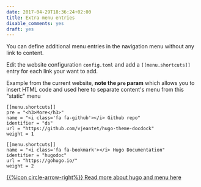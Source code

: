 ```yaml
---
date: 2017-04-29T18:36:24+02:00
title: Extra menu entries
disable_comments: yes
draft: yes
---
```


You can define additional menu entries in the navigation menu without any link to content.

Edit the website configuration `config.toml` and add a `[[menu.shortcuts]]` entry for each link your want to add.


Example from the current website, **note the `pre` param** which allows you to insert HTML code and used here to separate content's menu from this "static" menu 

	[[menu.shortcuts]]
	pre = "<h3>More</h3>"
	name = "<i class='fa fa-github'></i> Github repo"
	identifier = "ds"
	url = "https://github.com/vjeantet/hugo-theme-docdock"
	weight = 1

	[[menu.shortcuts]]
	name = "<i class='fa fa-bookmark'></i> Hugo Documentation"
	identifier = "hugodoc"
	url = "https://gohugo.io/"
	weight = 2


[{{%icon circle-arrow-right%}} Read more about hugo and menu here](https://gohugo.io/extras/menus/)
